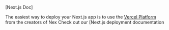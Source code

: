 

[Next.js Doc] 
  
The easiest way to deploy your Next.js app is to use the [Vercel Platform](https//vercelom/newutm_edium=defulttempltefiler=nxt.s&utm_urce=cete-next-app&ut_campagn=reate-next-apprad) from the creators of Nex
Check out our [Next.js deployment documentation
